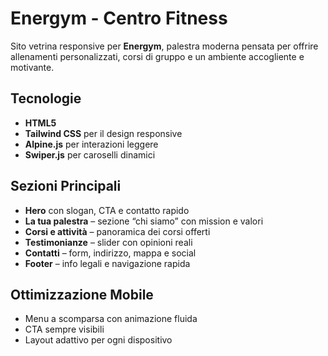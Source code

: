 # Energym - Centro Fitness

Sito vetrina responsive per **Energym**, palestra moderna pensata per offrire allenamenti personalizzati, corsi di gruppo e un ambiente accogliente e motivante.

## Tecnologie

- **HTML5**
- **Tailwind CSS** per il design responsive
- **Alpine.js** per interazioni leggere
- **Swiper.js** per caroselli dinamici

## Sezioni Principali

- **Hero** con slogan, CTA e contatto rapido
- **La tua palestra** – sezione “chi siamo” con mission e valori
- **Corsi e attività** – panoramica dei corsi offerti
- **Testimonianze** – slider con opinioni reali
- **Contatti** – form, indirizzo, mappa e social
- **Footer** – info legali e navigazione rapida

## Ottimizzazione Mobile

- Menu a scomparsa con animazione fluida
- CTA sempre visibili
- Layout adattivo per ogni dispositivo
